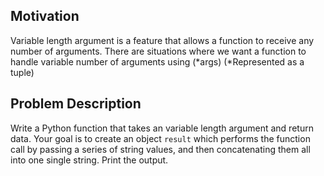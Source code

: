 ## Motivation
Variable length argument is a feature that allows a function to receive any number of arguments. There are situations where we want a function to handle variable number of arguments using (*args) (*Represented as a tuple)

## Problem Description
Write a Python function that takes an variable length argument and return  data. 
Your goal is to create an object `result` which performs the function call by passing a series of string values, and then concatenating them all into one single string.
Print the output. 
